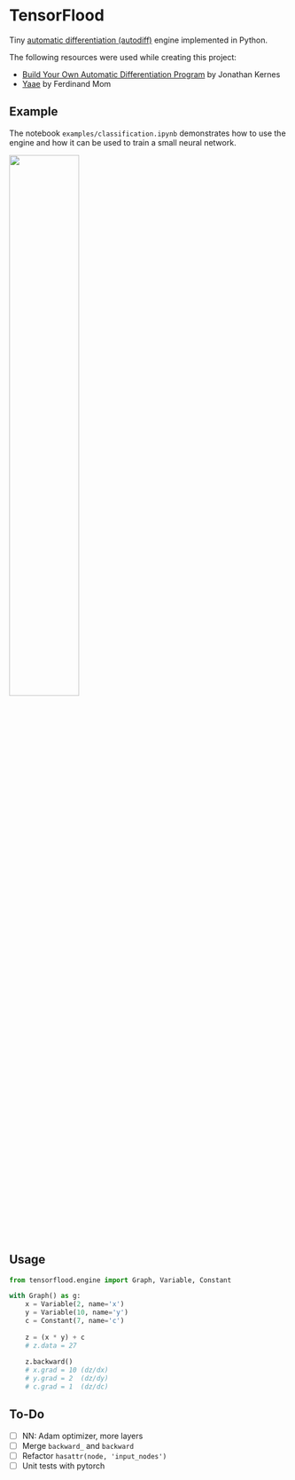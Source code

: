 # TensorFlood

Tiny [automatic differentiation (autodiff)](https://en.wikipedia.org/wiki/Automatic_differentiation) engine implemented in Python. 

The following resources were used while creating this project:
- [Build Your Own Automatic Differentiation Program](https://towardsdatascience.com/build-your-own-automatic-differentiation-program-6ecd585eec2a) by Jonathan Kernes
- [Yaae](https://github.com/3outeille/Yaae) by Ferdinand Mom

## Example

The notebook `examples/classification.ipynb` demonstrates how to use the engine and how it can be used to train a small neural network.

<img src="./examples/classification.gif" width="50%">

## Usage

```python
from tensorflood.engine import Graph, Variable, Constant

with Graph() as g:
    x = Variable(2, name='x')
    y = Variable(10, name='y')
    c = Constant(7, name='c')
    
    z = (x * y) + c
    # z.data = 27
    
    z.backward()
    # x.grad = 10 (dz/dx)
    # y.grad = 2  (dz/dy)
    # c.grad = 1  (dz/dc)
```

## To-Do

- [ ] NN: Adam optimizer, more layers
- [ ] Merge `backward_` and `backward`
- [ ] Refactor `hasattr(node, 'input_nodes')`
- [ ] Unit tests with pytorch